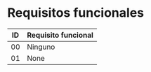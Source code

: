 # Requisitos funcionales

| ID  | Requisito funcional |
| --- | ------------------- |
| 00  | Ninguno             |
| 01  | None                |
